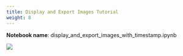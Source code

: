 ```yaml
---
title: Display and Export Images Tutorial
weight: 8
---
```


**Notebook name**: display_and_export_images_with_timestamp.ipynb

<img src='/images/comingsoon.png' />